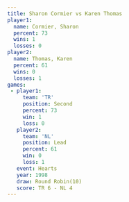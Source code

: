 ```yaml
---
title: Sharon Cormier vs Karen Thomas
player1:               
  name: Cormier, Sharon
  percent: 73          
  wins: 1              
  losses: 0            
player2:               
  name: Thomas, Karen  
  percent: 61          
  wins: 0              
  losses: 1            
games:
 - player1:          
     team: 'TR'      
     position: Second
     percent: 73     
     win: 1          
     loss: 0         
   player2:        
     team: 'NL'    
     position: Lead
     percent: 61   
     win: 0        
     loss: 1       
   event: Hearts        
   year: 1998           
   draw: Round Robin(10)
   score: TR 6 - NL 4   
---
```

